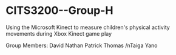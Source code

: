 CITS3200--Group-H
=================

Using the Microsoft Kinect to measure children's physical activity movements during Xbox Kinect game play

Group Members:
David Nathan
Patrick Thomas
/nTaiga Yano
